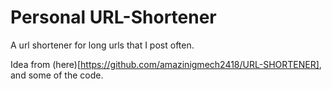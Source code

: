 # Personal URL-Shortener
A url shortener for long urls that I post often.

Idea from (here)[https://github.com/amazinigmech2418/URL-SHORTENER], and some of the code. 
